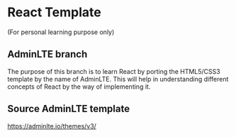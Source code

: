 # React Template

(For personal learning purpose only)

## AdminLTE branch

The purpose of this branch is to learn React by porting the HTML5/CSS3 template by the name of AdminLTE. This will help
in understanding different concepts of React by the way of implementing it.

## Source AdminLTE template
https://adminlte.io/themes/v3/
